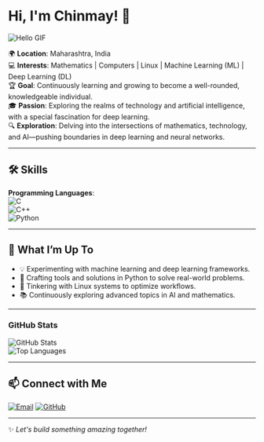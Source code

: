
# Hi, I'm Chinmay! 👋  

![Hello GIF](https://media.giphy.com/media/hvRJCLFzcasrR4ia7z/giphy.gif)  

🌍 **Location**: Maharashtra, India  
💻 **Interests**: Mathematics | Computers | Linux | Machine Learning (ML) | Deep Learning (DL)  
🏆 **Goal**: Continuously learning and growing to become a well-rounded, knowledgeable individual.  
🎓 **Passion**: Exploring the realms of technology and artificial intelligence, with a special fascination for deep learning.  
🔍 **Exploration**: Delving into the intersections of mathematics, technology, and AI—pushing boundaries in deep learning and neural networks.

---

## 🛠 **Skills**

**Programming Languages**:  
![C](https://img.shields.io/badge/-C-A8B9CC?logo=c&logoColor=white&style=for-the-badge)  
![C++](https://img.shields.io/badge/-C%2B%2B-00599C?logo=c%2B%2B&logoColor=white&style=for-the-badge)  
![Python](https://img.shields.io/badge/-Python-3776AB?logo=python&logoColor=white&style=for-the-badge)

---

## 🚀 **What I’m Up To**  

- 💡 Experimenting with machine learning and deep learning frameworks.  
- 🔧 Crafting tools and solutions in Python to solve real-world problems.  
- 🐧 Tinkering with Linux systems to optimize workflows.  
- 📚 Continuously exploring advanced topics in AI and mathematics.

---

### GitHub Stats  

![GitHub Stats](https://github-readme-stats.vercel.app/api?username=chinu0609&show_icons=true&theme=radical)  
![Top Languages](https://github-readme-stats.vercel.app/api/top-langs/?username=chinu0609&layout=compact&theme=radical)  

---

## 📫 **Connect with Me**

[![Email](https://img.shields.io/badge/-Email-D14836?logo=gmail&logoColor=white&style=for-the-badge)](mailto:chinmayhbhosale02@gmail.com)
[![GitHub](https://img.shields.io/badge/-GitHub-181717?logo=github&logoColor=white&style=for-the-badge)](https://github.com/yourusername)

---

✨ *Let's build something amazing together!*  





